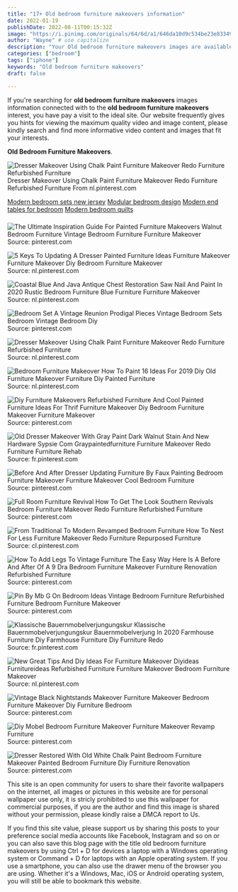 ```yaml
---
title: "17+ Old bedroom furniture makeovers information"
date: 2022-01-19
publishDate: 2022-08-11T00:15:32Z
image: "https://i.pinimg.com/originals/64/6d/a1/646da10d9c534be23e833499fcdf81c5.jpg"
author: "Wayne" # use capitalize
description: "Your Old bedroom furniture makeovers images are available in this site. Old bedroom furniture makeovers are a topic that is being searched for and liked by netizens today. You can Get the Old bedroom furniture makeovers files here. Download all free images."
categories: ["bedroom"]
tags: ["iphone"]
keywords: "Old bedroom furniture makeovers"
draft: false

---
```


If you're searching for **old bedroom furniture makeovers** images information connected with to the **old bedroom furniture makeovers** interest, you have pay a visit to the ideal  site.  Our website frequently  gives you  hints  for viewing  the maximum  quality video and image  content, please kindly search and find more informative video content and images  that fit your interests.

**Old Bedroom Furniture Makeovers**. 

![Dresser Makeover Using Chalk Paint Furniture Makeover Redo Furniture Refurbished Furniture](https://i.pinimg.com/originals/9b/a9/8b/9ba98baf85c337dbc31d8fa006ec8263.jpg "Dresser Makeover Using Chalk Paint Furniture Makeover Redo Furniture Refurbished Furniture")
Dresser Makeover Using Chalk Paint Furniture Makeover Redo Furniture Refurbished Furniture From nl.pinterest.com

[Modern bedroom sets new jersey](/modern-bedroom-sets-new-jersey/)
[Modular bedroom design](/modular-bedroom-design/)
[Modern end tables for bedroom](/modern-end-tables-for-bedroom/)
[Modern bedroom quilts](/modern-bedroom-quilts/)



### 

 


![The Ultimate Inspiration Guide For Painted Furniture Makeovers Walnut Bedroom Furniture Vintage Bedroom Furniture Furniture Makeover](https://i.pinimg.com/736x/48/fe/12/48fe12c6718c315d399297e7d4bd075a--refinished-furniture-furniture-refinishing.jpg "The Ultimate Inspiration Guide For Painted Furniture Makeovers Walnut Bedroom Furniture Vintage Bedroom Furniture Furniture Makeover")
Source: pinterest.com

 

![5 Keys To Updating A Dresser Painted Furniture Ideas Furniture Makeover Furniture Makeover Diy Bedroom Furniture Makeover](https://i.pinimg.com/originals/5f/60/e9/5f60e988844cae33d6fa6e713e4f9ed4.jpg "5 Keys To Updating A Dresser Painted Furniture Ideas Furniture Makeover Furniture Makeover Diy Bedroom Furniture Makeover")
Source: nl.pinterest.com

 

![Coastal Blue And Java Antique Chest Restoration Saw Nail And Paint In 2020 Rustic Bedroom Furniture Blue Furniture Furniture Makeover](https://i.pinimg.com/736x/83/98/2e/83982e1fe9b044523930e6e80183e9d7.jpg "Coastal Blue And Java Antique Chest Restoration Saw Nail And Paint In 2020 Rustic Bedroom Furniture Blue Furniture Furniture Makeover")
Source: nl.pinterest.com

 

![Bedroom Set A Vintage Reunion Prodigal Pieces Vintage Bedroom Sets Bedroom Vintage Bedroom Diy](https://i.pinimg.com/originals/32/dd/50/32dd503f2fa893f3fba29518c0da1728.jpg "Bedroom Set A Vintage Reunion Prodigal Pieces Vintage Bedroom Sets Bedroom Vintage Bedroom Diy")
Source: pinterest.com

 

![Dresser Makeover Using Chalk Paint Furniture Makeover Redo Furniture Refurbished Furniture](https://i.pinimg.com/originals/9b/a9/8b/9ba98baf85c337dbc31d8fa006ec8263.jpg "Dresser Makeover Using Chalk Paint Furniture Makeover Redo Furniture Refurbished Furniture")
Source: nl.pinterest.com

 

![Bedroom Furniture Makeover How To Paint 16 Ideas For 2019 Diy Old Furniture Makeover Furniture Diy Painted Furniture](https://i.pinimg.com/474x/5a/a7/6d/5aa76d10c171a1eb729d2e57c318d23b.jpg "Bedroom Furniture Makeover How To Paint 16 Ideas For 2019 Diy Old Furniture Makeover Furniture Diy Painted Furniture")
Source: nl.pinterest.com

 

![Diy Furniture Makeovers Refurbished Furniture And Cool Painted Furniture Ideas For Thrif Furniture Makeover Diy Bedroom Furniture Makeover Furniture Makeover](https://i.pinimg.com/564x/99/01/77/990177a7fa45e17be35bfba827946425.jpg "Diy Furniture Makeovers Refurbished Furniture And Cool Painted Furniture Ideas For Thrif Furniture Makeover Diy Bedroom Furniture Makeover Furniture Makeover")
Source: pinterest.com

 

![Old Dresser Makeover With Gray Paint Dark Walnut Stain And New Hardware Sypsie Com Graypaintedfurniture Furniture Makeover Redo Furniture Furniture Rehab](https://i.pinimg.com/originals/4c/54/1b/4c541b39e2e7f64ef9818bc4223df95a.png "Old Dresser Makeover With Gray Paint Dark Walnut Stain And New Hardware Sypsie Com Graypaintedfurniture Furniture Makeover Redo Furniture Furniture Rehab")
Source: fr.pinterest.com

 

![Before And After Dresser Updating Furniture By Faux Painting Bedroom Furniture Makeover Furniture Makeover Cool Bedroom Furniture](https://i.pinimg.com/originals/01/6f/b5/016fb564305f40eb8355f761686b9deb.jpg "Before And After Dresser Updating Furniture By Faux Painting Bedroom Furniture Makeover Furniture Makeover Cool Bedroom Furniture")
Source: pinterest.com

 

![Full Room Furniture Revival How To Get The Look Southern Revivals Bedroom Furniture Makeover Redo Furniture Refurbished Furniture](https://i.pinimg.com/originals/06/38/0e/06380e330b2c8738420bf094d0ed3fcc.jpg "Full Room Furniture Revival How To Get The Look Southern Revivals Bedroom Furniture Makeover Redo Furniture Refurbished Furniture")
Source: pinterest.com

 

![From Traditional To Modern Revamped Bedroom Furniture How To Nest For Less Furniture Makeover Redo Furniture Repurposed Furniture](https://i.pinimg.com/originals/1b/6b/47/1b6b47157b816789a9a6cdb3b2efdc58.jpg "From Traditional To Modern Revamped Bedroom Furniture How To Nest For Less Furniture Makeover Redo Furniture Repurposed Furniture")
Source: cl.pinterest.com

 

![How To Add Legs To Vintage Furniture The Easy Way Here Is A Before And After Of A 9 Dra Bedroom Furniture Makeover Furniture Renovation Refurbished Furniture](https://i.pinimg.com/736x/19/fa/1e/19fa1eb7cc9ef066dcf8b5ad3abddf26.jpg "How To Add Legs To Vintage Furniture The Easy Way Here Is A Before And After Of A 9 Dra Bedroom Furniture Makeover Furniture Renovation Refurbished Furniture")
Source: pinterest.com

 

![Pin By Mb G On Bedroom Ideas Vintage Bedroom Furniture Refurbished Furniture Bedroom Furniture Makeover](https://i.pinimg.com/474x/44/4e/3a/444e3ad2fbbe7b4f61c0d72c9a869e37.jpg "Pin By Mb G On Bedroom Ideas Vintage Bedroom Furniture Refurbished Furniture Bedroom Furniture Makeover")
Source: pinterest.com

 

![Klassische Bauernmobelverjungungskur Klassische Bauernmobelverjungungskur Bauernmobelverjung In 2020 Farmhouse Furniture Diy Farmhouse Furniture Diy Furniture Redo](https://i.pinimg.com/736x/64/13/dd/6413dd1e6e7f8c4494bac8f3c71d61d7.jpg "Klassische Bauernmobelverjungungskur Klassische Bauernmobelverjungungskur Bauernmobelverjung In 2020 Farmhouse Furniture Diy Farmhouse Furniture Diy Furniture Redo")
Source: fr.pinterest.com

 

![New Great Tips And Diy Ideas For Furniture Makeover Diyideas Furnitureideas Refurbished Furniture Furniture Makeover Bedroom Furniture Makeover](https://i.pinimg.com/736x/da/3a/98/da3a98ab27166ff7a7324121a769be84.jpg "New Great Tips And Diy Ideas For Furniture Makeover Diyideas Furnitureideas Refurbished Furniture Furniture Makeover Bedroom Furniture Makeover")
Source: nl.pinterest.com

 

![Vintage Black Nightstands Makeover Furniture Makeover Bedroom Furniture Makeover Diy Furniture Bedroom](https://i.pinimg.com/736x/b3/91/76/b39176e396753e3cc7e867b906aaea06.jpg "Vintage Black Nightstands Makeover Furniture Makeover Bedroom Furniture Makeover Diy Furniture Bedroom")
Source: pinterest.com

 

![Diy Mobel Bedroom Furniture Makeover Furniture Makeover Revamp Furniture](https://i.pinimg.com/736x/83/1b/1c/831b1c3cb8b2baa802ec9da52a653e2c.jpg "Diy Mobel Bedroom Furniture Makeover Furniture Makeover Revamp Furniture")
Source: pinterest.com

 

![Dresser Restored With Old White Chalk Paint Bedroom Furniture Makeover Painted Bedroom Furniture Diy Furniture Renovation](https://i.pinimg.com/originals/64/6d/a1/646da10d9c534be23e833499fcdf81c5.jpg "Dresser Restored With Old White Chalk Paint Bedroom Furniture Makeover Painted Bedroom Furniture Diy Furniture Renovation")
Source: pinterest.com

 

This site is an open community for users to share their favorite wallpapers on the internet, all images or pictures in this website are for personal wallpaper use only, it is stricly prohibited to use this wallpaper for commercial purposes, if you are the author and find this image is shared without your permission, please kindly raise a DMCA report to Us.

If you find this site value, please support us by sharing this posts to your preference social media accounts like Facebook, Instagram and so on or you can also save this blog page with the title old bedroom furniture makeovers by using Ctrl + D for devices a laptop with a Windows operating system or Command + D for laptops with an Apple operating system. If you use a smartphone, you can also use the drawer menu of the browser you are using. Whether it's a Windows, Mac, iOS or Android operating system, you will still be able to bookmark this website.
